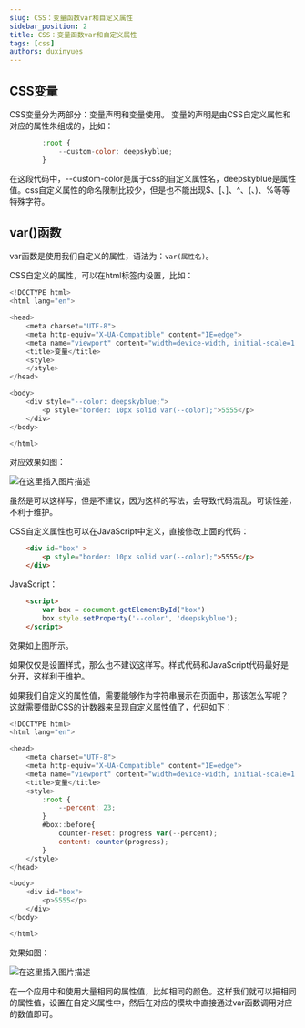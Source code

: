 ```yaml
---
slug: CSS：变量函数var和自定义属性
sidebar_position: 2
title: CSS：变量函数var和自定义属性
tags: [css]
authors: duxinyues
---
```


## CSS变量
CSS变量分为两部分：变量声明和变量使用。
 变量的声明是由CSS自定义属性和对应的属性朱组成的，比如：
 

```javascript
        :root {
            --custom-color: deepskyblue;
        }
```
在这段代码中，--custom-color是属于css的自定义属性名，deepskyblue是属性值。css自定义属性的命名限制比较少，但是也不能出现$、[、]、^、(、)、%等等特殊字符。

## var()函数
var函数是使用我们自定义的属性，语法为：`var(属性名)`。

CSS自定义的属性，可以在html标签内设置，比如：

```javascript
<!DOCTYPE html>
<html lang="en">

<head>
    <meta charset="UTF-8">
    <meta http-equiv="X-UA-Compatible" content="IE=edge">
    <meta name="viewport" content="width=device-width, initial-scale=1.0">
    <title>变量</title>
    <style>
    </style>
</head>

<body>
    <div style="--color: deepskyblue;">
        <p style="border: 10px solid var(--color);">5555</p>
    </div>
</body>

</html>
```
对应效果如图：

![在这里插入图片描述](https://img-blog.csdnimg.cn/063f5f28f73140a7aeb055bb4c268ec8.png)

虽然是可以这样写，但是不建议，因为这样的写法，会导致代码混乱，可读性差，不利于维护。


CSS自定义属性也可以在JavaScript中定义，直接修改上面的代码：

```html
    <div id="box" >
        <p style="border: 10px solid var(--color);">5555</p>
    </div>
```
JavaScript：

```html
    <script>
        var box = document.getElementById("box")
        box.style.setProperty('--color', 'deepskyblue');
    </script>
```
效果如上图所示。

如果仅仅是设置样式，那么也不建议这样写。样式代码和JavaScript代码最好是分开，这样利于维护。


如果我们自定义的属性值，需要能够作为字符串展示在页面中，那该怎么写呢？
这就需要借助CSS的计数器来呈现自定义属性值了，代码如下：

```javascript
<!DOCTYPE html>
<html lang="en">

<head>
    <meta charset="UTF-8">
    <meta http-equiv="X-UA-Compatible" content="IE=edge">
    <meta name="viewport" content="width=device-width, initial-scale=1.0">
    <title>变量</title>
    <style>
        :root {
            --percent: 23;
        }
        #box::before{
            counter-reset: progress var(--percent);
            content: counter(progress);
        }
    </style>
</head>

<body>
    <div id="box">
        <p>5555</p>
    </div>
</body>

</html>
```
效果如图：

![在这里插入图片描述](https://img-blog.csdnimg.cn/449e81996ed544538378be2253ba115f.png)


在一个应用中和使用大量相同的属性值，比如相同的颜色。这样我们就可以把相同的属性值，设置在自定义属性中，然后在对应的模块中直接通过var函数调用对应的数值即可。